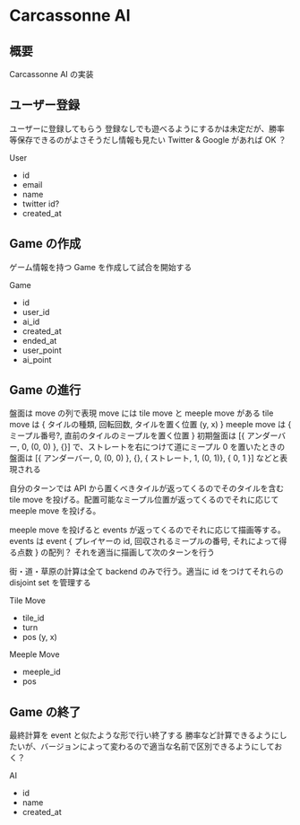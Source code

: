 # Carcassonne AI

## 概要
Carcassonne AI の実装

## ユーザー登録
ユーザーに登録してもらう
登録なしでも遊べるようにするかは未定だが、勝率等保存できるのがよさそうだし情報も見たい
Twitter & Google があれば OK ？

User
- id
- email
- name
- twitter id?
- created_at

## Game の作成
ゲーム情報を持つ Game を作成して試合を開始する

Game
- id
- user_id
- ai_id
- created_at
- ended_at
- user_point
- ai_point

## Game の進行
盤面は move の列で表現
move には tile move と meeple move がある
tile move は { タイルの種類, 回転回数, タイルを置く位置 (y, x) }
meeple move は { ミープル番号?, 直前のタイルのミープルを置く位置 }
初期盤面は [{ アンダーバー, 0, (0, 0) }, {}] で、ストレートを右につけて道にミープル 0 を置いたときの盤面は [{ アンダーバー, 0, (0, 0) }, {}, { ストレート, 1, (0, 1)}, { 0, 1 }] などと表現される

自分のターンでは API から置くべきタイルが返ってくるのでそのタイルを含む tile move を投げる。配置可能なミープル位置が返ってくるのでそれに応じて meeple move を投げる。

meeple move を投げると events が返ってくるのでそれに応じて描画等する。
events は event { プレイヤーの id, 回収されるミープルの番号, それによって得る点数 } の配列？
それを適当に描画して次のターンを行う

街・道・草原の計算は全て backend のみで行う。適当に id をつけてそれらの disjoint set を管理する

Tile Move
- tile_id
- turn
- pos (y, x)

Meeple Move
- meeple_id
- pos

## Game の終了
最終計算を event と似たような形で行い終了する
勝率など計算できるようにしたいが、バージョンによって変わるので適当な名前で区別できるようにしておく？

AI
- id 
- name
- created_at
